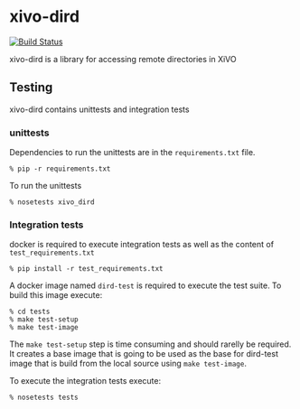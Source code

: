 xivo-dird
=========
[![Build Status](https://travis-ci.org/xivo-pbx/xivo-dird.png?branch=master)](https://travis-ci.org/xivo-pbx/xivo-dird)

xivo-dird is a library for accessing remote directories in XiVO


## Testing

xivo-dird contains unittests and integration tests

### unittests

Dependencies to run the unittests are in the `requirements.txt` file.

    % pip -r requirements.txt

To run the unittests

    % nosetests xivo_dird

### Integration tests

docker is required to execute integration tests as well as the content of `test_requirements.txt`

    % pip install -r test_requirements.txt

A docker image named `dird-test` is required to execute the test suite.
To build this image execute:

    % cd tests
    % make test-setup
    % make test-image

The `make test-setup` step is time consuming and should rarelly be required. It
creates a base image that is going to be used as the base for dird-test image
that is build from the local source using `make test-image`.

To execute the integration tests execute:

    % nosetests tests
